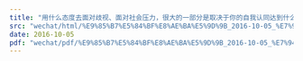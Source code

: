 ```yaml
---
title: "用什么态度去面对歧视、面对社会压力，很大的一部分是取决于你的自我认同达到什么程度LGBT心理成长讲座上海星星博士"
src: "wechat/html/%E9%85%B7%E5%84%BF%E8%AE%BA%E5%9D%9B_2016-10-05_%E7%94%A8%E4%BB%80%E4%B9%88%E6%80%81%E5%BA%A6%E5%8E%BB%E9%9D%A2%E5%AF%B9%E6%AD%A7%E8%A7%86%E3%80%81%E9%9D%A2%E5%AF%B9%E7%A4%BE%E4%BC%9A%E5%8E%8B%E5%8A%9B%EF%BC%8C%E5%BE%88%E5%A4%A7%E7%9A%84%E4%B8%80%E9%83%A8%E5%88%86%E6%98%AF%E5%8F%96%E5%86%B3%E4%BA%8E%E4%BD%A0%E7%9A%84%E8%87%AA%E6%88%91%E8%AE%A4%E5%90%8C%E8%BE%BE%E5%88%B0%E4%BB%80%E4%B9%88%E7%A8%8B%E5%BA%A6LGBT%E5%BF%83%E7%90%86%E6%88%90%E9%95%BF%E8%AE%B2%E5%BA%A7%E4%B8%8A%E6%B5%B7%E6%98%9F%E6%98%9F%E5%8D%9A%E5%A3%AB.html"
date: 2016-10-05
pdf: "wechat/pdf/%E9%85%B7%E5%84%BF%E8%AE%BA%E5%9D%9B_2016-10-05_%E7%94%A8%E4%BB%80%E4%B9%88%E6%80%81%E5%BA%A6%E5%8E%BB%E9%9D%A2%E5%AF%B9%E6%AD%A7%E8%A7%86%E3%80%81%E9%9D%A2%E5%AF%B9%E7%A4%BE%E4%BC%9A%E5%8E%8B%E5%8A%9B%EF%BC%8C%E5%BE%88%E5%A4%A7%E7%9A%84%E4%B8%80%E9%83%A8%E5%88%86%E6%98%AF%E5%8F%96%E5%86%B3%E4%BA%8E%E4%BD%A0%E7%9A%84%E8%87%AA%E6%88%91%E8%AE%A4%E5%90%8C%E8%BE%BE%E5%88%B0%E4%BB%80%E4%B9%88%E7%A8%8B%E5%BA%A6LGBT%E5%BF%83%E7%90%86%E6%88%90%E9%95%BF%E8%AE%B2%E5%BA%A7%E4%B8%8A%E6%B5%B7%E6%98%9F%E6%98%9F%E5%8D%9A%E5%A3%AB.pdf"
---
```

